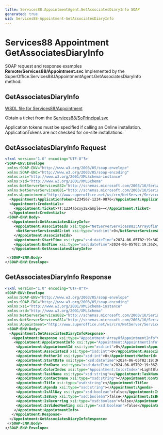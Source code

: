 ```yaml
---
title: Services88.AppointmentAgent.GetAssociatesDiaryInfo SOAP
generated: true
uid: Services88-Appointment-GetAssociatesDiaryInfo
---
```


# Services88 Appointment GetAssociatesDiaryInfo

SOAP request and response examples **Remote/Services88/Appointment.svc**
Implemented by the <see cref="M:SuperOffice.Services88.IAppointmentAgent.GetAssociatesDiaryInfo">SuperOffice.Services88.IAppointmentAgent.GetAssociatesDiaryInfo</see> method.

## GetAssociatesDiaryInfo





[WSDL file for Services88/Appointment](../Services88-Appointment.md)

Obtain a ticket from the [Services88/SoPrincipal.svc](../SoPrincipal/index.md)

Application tokens must be specified if calling an Online installation. ApplicationTokens are not checked for on-site installations.

## GetAssociatesDiaryInfo Request

```xml
<?xml version="1.0" encoding="UTF-8"?>
<SOAP-ENV:Envelope
 xmlns:SOAP-ENV="http://www.w3.org/2003/05/soap-envelope"
 xmlns:SOAP-ENC="http://www.w3.org/2003/05/soap-encoding"
 xmlns:xsi="http://www.w3.org/2001/XMLSchema-instance"
 xmlns:xsd="http://www.w3.org/2001/XMLSchema"
 xmlns:NetServerServices882="http://schemas.microsoft.com/2003/10/Serialization/Arrays"
 xmlns:NetServerServices881="http://schemas.microsoft.com/2003/10/Serialization/"
 xmlns:Appointment="http://www.superoffice.net/ws/crm/NetServer/Services88">
  <Appointment:ApplicationToken>1234567-1234-9876</Appointment:ApplicationToken>
  <Appointment:Credentials>
    <Appointment:Ticket>7T:1234abcxyzExample==</Appointment:Ticket>
  </Appointment:Credentials>
 <SOAP-ENV:Body>
   <Appointment:GetAssociatesDiaryInfo>
    <Appointment:AssociateIds xsi:type="NetServerServices882:ArrayOfint">
     <NetServerServices882:int xsi:type="xsd:int">0</NetServerServices882:int>
    </Appointment:AssociateIds>
    <Appointment:StartTime xsi:type="xsd:dateTime">2024-06-05T02:19:36Z</Appointment:StartTime>
    <Appointment:EndTime xsi:type="xsd:dateTime">2024-06-05T02:19:36Z</Appointment:EndTime>
   </Appointment:GetAssociatesDiaryInfo>

 </SOAP-ENV:Body>
</SOAP-ENV:Envelope>

```


## GetAssociatesDiaryInfo Response

```xml
<?xml version="1.0" encoding="UTF-8"?>
<SOAP-ENV:Envelope
 xmlns:SOAP-ENV="http://www.w3.org/2003/05/soap-envelope"
 xmlns:SOAP-ENC="http://www.w3.org/2003/05/soap-encoding"
 xmlns:xsi="http://www.w3.org/2001/XMLSchema-instance"
 xmlns:xsd="http://www.w3.org/2001/XMLSchema"
 xmlns:NetServerServices882="http://schemas.microsoft.com/2003/10/Serialization/Arrays"
 xmlns:NetServerServices881="http://schemas.microsoft.com/2003/10/Serialization/"
 xmlns:Appointment="http://www.superoffice.net/ws/crm/NetServer/Services88">
 <SOAP-ENV:Body>
  <Appointment:GetAssociatesDiaryInfoResponse>
   <Appointment:Response xsi:type="Appointment:ArrayOfAppointmentInfo">
    <Appointment:AppointmentInfo xsi:type="Appointment:AppointmentInfo">
     <Appointment:AppointmentId xsi:type="xsd:int">0</Appointment:AppointmentId>
     <Appointment:AssociateId xsi:type="xsd:int">0</Appointment:AssociateId>
     <Appointment:MotherId xsi:type="xsd:int">0</Appointment:MotherId>
     <Appointment:StartDate xsi:type="xsd:dateTime">2024-06-05T02:19:36Z</Appointment:StartDate>
     <Appointment:EndDate xsi:type="xsd:dateTime">2024-06-05T02:19:36Z</Appointment:EndDate>
     <Appointment:ColorIndex xsi:type="Appointment:ColorIndex">LightBlue</Appointment:ColorIndex>
     <Appointment:TaskName xsi:type="xsd:string"></Appointment:TaskName>
     <Appointment:ContactName xsi:type="xsd:string"></Appointment:ContactName>
     <Appointment:Title xsi:type="xsd:string"></Appointment:Title>
     <Appointment:Agenda xsi:type="xsd:string"></Appointment:Agenda>
     <Appointment:IsAllDay xsi:type="xsd:boolean">false</Appointment:IsAllDay>
     <Appointment:IsBusy xsi:type="xsd:boolean">false</Appointment:IsBusy>
     <Appointment:IsRecurring xsi:type="xsd:boolean">false</Appointment:IsRecurring>
     <Appointment:IsVideoMeeting xsi:type="xsd:boolean">false</Appointment:IsVideoMeeting>
    </Appointment:AppointmentInfo>
   </Appointment:Response>
  </Appointment:GetAssociatesDiaryInfoResponse>
 </SOAP-ENV:Body>
</SOAP-ENV:Envelope>

```

